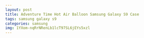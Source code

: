 ```yaml
---
layout: post
title: Adventure Time Hot Air Balloon Samsung Galaxy S9 Case
tags: samsung galaxy s9
categories: samsung
img: 1YXom-nqRrNRenLb1lcT97SL6jEYs5xzl
---
```

